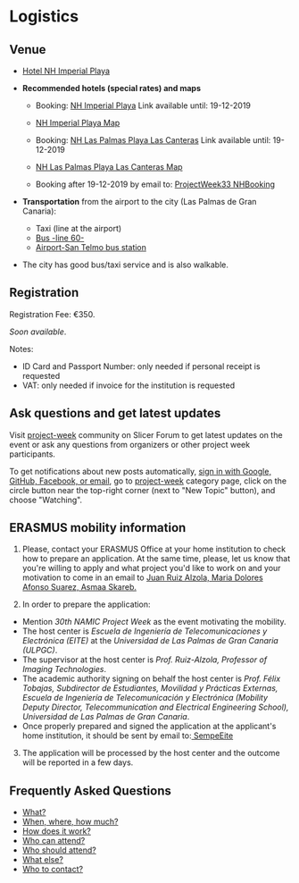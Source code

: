 # Logistics

<a name="Venue"/>

## Venue

- [Hotel NH Imperial Playa](https://cutt.ly/7wkj0KF)

- **Recommended hotels (special rates) and maps**
    - Booking: [NH Imperial Playa](https://www.nh-hoteles.es/event/na-mic-workshop) Link available until: 19-12-2019
    - [NH Imperial Playa Map](https://cutt.ly/twjO0PO)
    - Booking: [NH Las Palmas Playa Las Canteras](https://www.nh-hoteles.es/event/na-mic-workshop-2020) Link available until: 19-12-2019
    - [NH Las Palmas Playa Las Canteras Map](https://cutt.ly/vwkkTDE)
        
    - Booking after 19-12-2019 by email to: <a href="mailto:o.martinez@nh-hotels.com&subject=ProjectWeek33_NHBooking"> ProjectWeek33 NHBooking</a>
   
- **Transportation** from the airport to the city (Las Palmas de Gran Canaria):
    - Taxi (line at the airport)
    - [Bus -line 60-](https://www.guaguasglobal.com/en/lineas-horarios/linea/)
    - [Airport-San Telmo bus station](https://www.google.es/maps/dir/Aeropuerto+de+Gran+Canaria,+Autopista+GC-1,+s%2Fn,+35230,+Las+Palmas/Estacion+De+Guaguas+SAN+TELMO,+Av.+Rafael+Cabrera,+30,+35002+Las+Palmas+de+Gran+Canaria,+Las+Palmas/@28.0183155,-15.5470931,11z/data=!4m17!4m16!1m5!1m1!1s0xc40a266c3662d1d:0x824bcf7e159f85d4!2m2!1d-15.3877066!2d27.9331848!1m5!1m1!1s0xc4095850670520b:0x5eef5b2e4c79e9e3!2m2!1d-15.415777!2d28.1092527!2m2!7e2!8j1529431200!3e3)
- The city has good bus/taxi service and is also walkable.

<a name="Registration"/>

## Registration

Registration Fee: €350.

*Soon available*.

Notes:
  - ID Card and Passport Number: only needed if personal receipt is requested
  - VAT: only needed if invoice for the institution is requested

<a name="Updates"/>

## Ask questions and get latest updates

Visit [project-week](https://discourse.slicer.org/c/community/project-week) community on Slicer Forum to get latest updates on the event or ask any questions from organizers or other project week participants.

To get notifications about new posts automatically, [sign in with Google, GitHub, Facebook, or email](https://discourse.slicer.org/login), go to [project-week](https://discourse.slicer.org/c/community/project-week) category page, click on the circle button near the top-right corner (next to "New Topic" button), and choose "Watching".

<a name="Erasmus"/>

## ERASMUS mobility information

1. Please, contact your ERASMUS Office at your home institution to check how to prepare an application. At the same time, please, let us know that you're willing to apply and what project you'd like to work on and your motivation to come in an email to <a href="mailto:juan.ruiz@ulpgc.es?cc=marilola.afonso@ulpgc.es, asmaa.skareb@ulpgc.es&subject=ProjectWeek30_ErasmusMobility">
Juan Ruiz Alzola, Maria Dolores Afonso Suarez, Asmaa Skareb.</a>

2. In order to prepare the application:

  * Mention *30th  NAMIC Project Week* as the event motivating the mobility.
  * The host center is *Escuela de Ingeniería de Telecomunicaciones y Electrónica (EITE)* at the *Universidad de Las Palmas de Gran Canaria (ULPGC)*.
  * The supervisor at the host center is *Prof. Ruiz-Alzola, Professor of Imaging Technologies*.
  * The academic authority signing on behalf the host center is *Prof. Félix Tobajas, Subdirector de Estudiantes, Movilidad y Prácticas Externas,
Escuela de Ingeniería de Telecomunicación y Electrónica (Mobility Deputy Director, Telecommunication and Electrical Engineering School),
Universidad de Las Palmas de Gran Canaria*.
  * Once properly prepared and signed the application at the applicant's home institution, it should be sent by email to:<a href="mailto:sempe.eite@ulpgc.es?cc=juan.ruiz@ulpgc.es, marilola.afonso@ulpgc.es, 
asmaa.skareb@ulpgc.es&subject=ProjectWeek30_ErasmusMobility"> SempeEite</a>

3. The application will be processed by the host center and the outcome will be reported in a few days.

<a name="Faq"/>

## Frequently Asked Questions

* [What?](../README.md#what)
* [When, where, how much?](../README.md#when-where-how-much)
* [How does it work?](../README.md#how-does-it-work)
* [Who can attend?](../README.md#who-can-attend)
* [Who should attend?](../README.md#who-should-attend)
* [What else?](../README.md#what-else)
* [Who to contact?](../README.md#who-to-contact)
